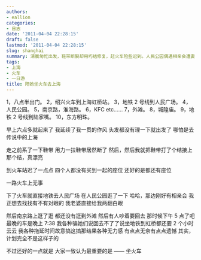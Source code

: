 ```yaml
---
authors:
- eallion
categories:
- 日志
date: '2011-04-04 22:28:15'
draft: false
lastmod: '2011-04-04 22:28:15'
slug: shanghai
summary: 清晨匆忙出发，鞋带断裂却用巧结修复，赶火车险些迟到。人民公园偶遇相亲会遭妻子白眼，南京路未逛尽兴便被迫返程，虽拖延却难改计划。最终共识是顺利乘火车最重要！
tags:
- 上海
- 火车
- 一日游
title: 陪她坐火车去上海
---
```

1，八点半出门。
2，绍兴火车到上海虹桥站。
3，地铁 2 号线到人民广场。
4，人民公园。
5，南京路，淮海路。
6，KFC etc……
7，外滩。
8，城隍庙。
9，地铁 2 号线到陆家嘴。
10，东方明珠。

早上六点多就起来了
我延续了我一贯的作风
头发都没有理一下就出发了
哪怕是去传说中的上海

走之前系了一下鞋带
用力一拉鞋带居然断了
然后，然后我就把鞋带打了个结接上
那个结，真漂亮

到火车站迟了一点点
四个人都没有买到一起的座位
还好的是都还有座位

一路火车上无事

下了火车就直接地铁去人民广场
在人民公园逛了一下
哈哈，那边刚好有相亲会
我正想去找找有不有对眼的
我老婆直接给我两翻白眼

然后南京路上逛了逛
都还没有逛到外滩
然后有人吵着要回去
那时候下午 5 点了吧
最晚的车是晚上 7:38
我各种骗她们说回去不了了说坐地铁到虹桥都还要 2 个小时云云
我各种拖延时间故意搞这搞那结果各种无力感
有点点无奈有点点遗憾
其实，计划完全不是这样子的

不过还好的一点就是
大家一致认为最重要的是 —— 坐火车